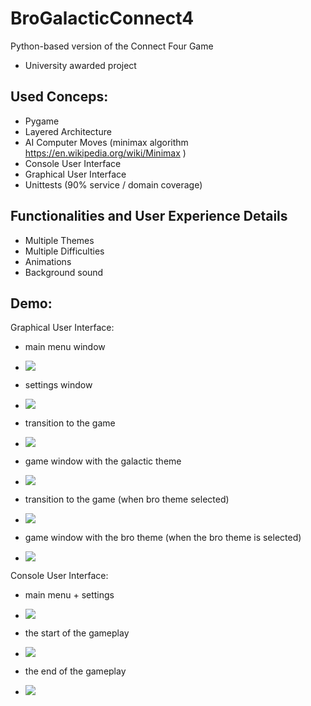 # BroGalacticConnect4
Python-based version of the Connect Four Game
- University awarded project

## Used Conceps:
  - Pygame
  - Layered Architecture
  - AI Computer Moves (minimax algorithm https://en.wikipedia.org/wiki/Minimax ) 
  - Console User Interface
  - Graphical User Interface
  - Unittests (90% service / domain coverage)
  
 ## Functionalities and User Experience Details
  
  - Multiple Themes
  - Multiple Difficulties
  - Animations
  - Background sound
  
 ## Demo:
  Graphical User Interface:
  
  - main menu window
  - ![](presentation_images/menu.png)
  
  - settings window
  - ![](presentation_images/settings.png)

  - transition to the game
  - ![](presentation_images/transition%20galactic%20mode.png)
  
  - game window with the galactic theme
  - ![](presentation_images/galactic%20theme.png)

  - transition to the game (when bro theme selected)
  - ![](presentation_images/transition%20bro%20mode.png)

  - game window with the bro theme (when the bro theme is selected)
  - ![](presentation_images/bro%20mode%20theme.png)

  Console User Interface:
  
  - main menu + settings
  - ![](presentation_images/console%20settings.png)

  - the start of the gameplay
  - ![](presentation_images/console%20game1.png)

  - the end of the gameplay
  - ![](presentation_images/console%20game2.png)
  
 
